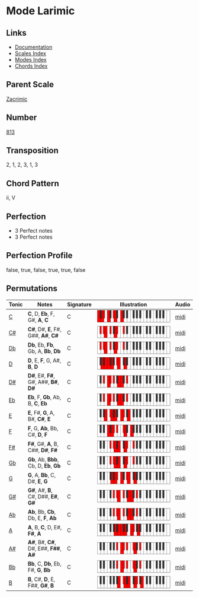 # Mode Larimic

## Links

- [Documentation](README.md)
- [Scales Index](Scales.md)
- [Modes Index](Modes.md)
- [Chords Index](Chords.md)

## Parent Scale

[Zacrimic](ScaleZacrimic.md)

## Number

[813](https://ianring.com/musictheory/scales/813)

## Transposition

2, 1, 2, 3, 1, 3

## Chord Pattern

ii, V

## Perfection

- 3 Perfect notes
- 3 Perfect notes

## Perfection Profile

false, true, false, true, true, false

## Permutations

| Tonic | Notes | Signature | Illustration | Audio |
|-------|-------|-----------|--------------|-------|
| [C](ModeCNaturalLarimic.md) | **C**, D, **Eb**, F, G#, **A**, **C** | C | ![CNaturalLarimic](ModeCNaturalLarimic.png) | [midi](https://github.com/edipermadi/music/blob/main/docs/ModeCNaturalLarimic.mid?raw=true) |
| [C#](ModeCSharpLarimic.md) | **C#**, D#, **E**, F#, G##, **A#**, **C#** | C | ![CSharpLarimic](ModeCSharpLarimic.png) | [midi](https://github.com/edipermadi/music/blob/main/docs/ModeCSharpLarimic.mid?raw=true) |
| [Db](ModeDFlatLarimic.md) | **Db**, Eb, **Fb**, Gb, A, **Bb**, **Db** | C | ![DFlatLarimic](ModeDFlatLarimic.png) | [midi](https://github.com/edipermadi/music/blob/main/docs/ModeDFlatLarimic.mid?raw=true) |
| [D](ModeDNaturalLarimic.md) | **D**, E, **F**, G, A#, **B**, **D** | C | ![DNaturalLarimic](ModeDNaturalLarimic.png) | [midi](https://github.com/edipermadi/music/blob/main/docs/ModeDNaturalLarimic.mid?raw=true) |
| [D#](ModeDSharpLarimic.md) | **D#**, E#, **F#**, G#, A##, **B#**, **D#** | C | ![DSharpLarimic](ModeDSharpLarimic.png) | [midi](https://github.com/edipermadi/music/blob/main/docs/ModeDSharpLarimic.mid?raw=true) |
| [Eb](ModeEFlatLarimic.md) | **Eb**, F, **Gb**, Ab, B, **C**, **Eb** | C | ![EFlatLarimic](ModeEFlatLarimic.png) | [midi](https://github.com/edipermadi/music/blob/main/docs/ModeEFlatLarimic.mid?raw=true) |
| [E](ModeENaturalLarimic.md) | **E**, F#, **G**, A, B#, **C#**, **E** | C | ![ENaturalLarimic](ModeENaturalLarimic.png) | [midi](https://github.com/edipermadi/music/blob/main/docs/ModeENaturalLarimic.mid?raw=true) |
| [F](ModeFNaturalLarimic.md) | **F**, G, **Ab**, Bb, C#, **D**, **F** | C | ![FNaturalLarimic](ModeFNaturalLarimic.png) | [midi](https://github.com/edipermadi/music/blob/main/docs/ModeFNaturalLarimic.mid?raw=true) |
| [F#](ModeFSharpLarimic.md) | **F#**, G#, **A**, B, C##, **D#**, **F#** | C | ![FSharpLarimic](ModeFSharpLarimic.png) | [midi](https://github.com/edipermadi/music/blob/main/docs/ModeFSharpLarimic.mid?raw=true) |
| [Gb](ModeGFlatLarimic.md) | **Gb**, Ab, **Bbb**, Cb, D, **Eb**, **Gb** | C | ![GFlatLarimic](ModeGFlatLarimic.png) | [midi](https://github.com/edipermadi/music/blob/main/docs/ModeGFlatLarimic.mid?raw=true) |
| [G](ModeGNaturalLarimic.md) | **G**, A, **Bb**, C, D#, **E**, **G** | C | ![GNaturalLarimic](ModeGNaturalLarimic.png) | [midi](https://github.com/edipermadi/music/blob/main/docs/ModeGNaturalLarimic.mid?raw=true) |
| [G#](ModeGSharpLarimic.md) | **G#**, A#, **B**, C#, D##, **E#**, **G#** | C | ![GSharpLarimic](ModeGSharpLarimic.png) | [midi](https://github.com/edipermadi/music/blob/main/docs/ModeGSharpLarimic.mid?raw=true) |
| [Ab](ModeAFlatLarimic.md) | **Ab**, Bb, **Cb**, Db, E, **F**, **Ab** | C | ![AFlatLarimic](ModeAFlatLarimic.png) | [midi](https://github.com/edipermadi/music/blob/main/docs/ModeAFlatLarimic.mid?raw=true) |
| [A](ModeANaturalLarimic.md) | **A**, B, **C**, D, E#, **F#**, **A** | C | ![ANaturalLarimic](ModeANaturalLarimic.png) | [midi](https://github.com/edipermadi/music/blob/main/docs/ModeANaturalLarimic.mid?raw=true) |
| [A#](ModeASharpLarimic.md) | **A#**, B#, **C#**, D#, E##, **F##**, **A#** | C | ![ASharpLarimic](ModeASharpLarimic.png) | [midi](https://github.com/edipermadi/music/blob/main/docs/ModeASharpLarimic.mid?raw=true) |
| [Bb](ModeBFlatLarimic.md) | **Bb**, C, **Db**, Eb, F#, **G**, **Bb** | C | ![BFlatLarimic](ModeBFlatLarimic.png) | [midi](https://github.com/edipermadi/music/blob/main/docs/ModeBFlatLarimic.mid?raw=true) |
| [B](ModeBNaturalLarimic.md) | **B**, C#, **D**, E, F##, **G#**, **B** | C | ![BNaturalLarimic](ModeBNaturalLarimic.png) | [midi](https://github.com/edipermadi/music/blob/main/docs/ModeBNaturalLarimic.mid?raw=true) |
